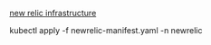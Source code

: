 [new relic infrastructure](https://one.newrelic.com/launcher/nr1-core.settings?pane=eyJuZXJkbGV0SWQiOiJrOHMtY2x1c3Rlci1leHBsb3Jlci1uZXJkbGV0Lms4cy1zZXR1cCIsImFjY291bnRJZCI6MzAzMzYwN30=&platform[timeRange][duration]=3600000&platform[$isFallbackTimeRange]=true&platform[accountId]=3033607)

kubectl apply -f newrelic-manifest.yaml -n newrelic